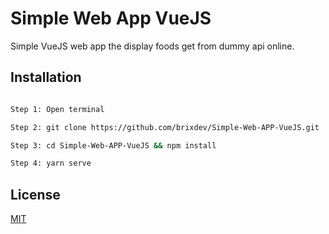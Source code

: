 # Simple Web App VueJS

Simple VueJS web app the display foods get from dummy api online.

## Installation

```bash

Step 1: Open terminal

Step 2: git clone https://github.com/brixdev/Simple-Web-APP-VueJS.git

Step 3: cd Simple-Web-APP-VueJS && npm install

Step 4: yarn serve
```

## License

[MIT](https://choosealicense.com/licenses/mit/)
